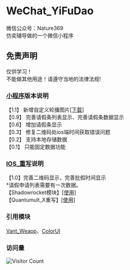 # WeChat_YiFuDao
微信公众号：Nature369   
仿奕辅导做的一个微信小程序     

## 免责声明   
仅供学习！   
不能做其他用途！请遵守当地的法律法规!


### [小程序](https://github.com/Eoyz369/Fake_YiFuDao/tree/main/Wechat_Mini_Program)版本说明  
【1.1】
新增自定义轮播图片[[下载]](https://github.com/Eoyz369/WeChat_YiFuDao/releases/tag/V1.1)   
【0.9】
完善请假条列表显示、完善请假条数据显示   
【0.6】
增加请假条显示   
【0.3】
修复二维码处ios端时间获取错误问题  
【0.2】
支持本地存储数据  
【0.1】
只能固定数据功能


### [IOS_重写](https://github.com/Eoyz369/Fake_YiFuDao/tree/main/IOS_Scripts)说明   
【1.0】完善二维码显示，完善批假时间显示   
*请假申请列表需要有一次数据。   
【Shadowrocket模块】[[使用]](https://raw.githubusercontent.com/Eoyz369/Rule_Apple/main/Shadowrocket/module/YiFuDao.module)    
【Quantumult_X重写】[[使用]](https://raw.githubusercontent.com/Eoyz369/Rule_Apple/main/QuantumultX/rewrite/YiFuDao.conf)     


### 引用模块
[Vant_Weapp](https://github.com/youzan/vant-weapp)、[ColorUI](https://github.com/weilanwl/coloruicss)


### 访问量
![Visitor Count](https://profile-counter.glitch.me/WeChat_YiFuDao/count.svg)

